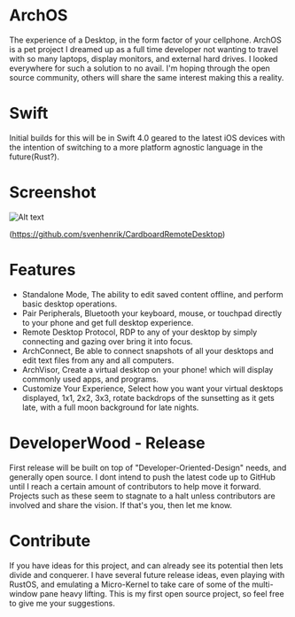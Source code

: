 # ArchOS

The experience of a Desktop, in the form factor of your cellphone. ArchOS is a pet project I dreamed up as a full time developer not wanting to travel with so many laptops, display monitors, and external hard drives. I looked everywhere for such a solution to no avail. I'm hoping through the open source community, others will share the same interest making this a reality.


# Swift
Initial builds for this will be in Swift 4.0 geared to the latest iOS devices with the intention of switching to a more platform agnostic language in the future(Rust?). 

# Screenshot
![Alt text](https://preview.ibb.co/cCVdLb/vr_screenshot.png "Android Screenshot")

(https://github.com/svenhenrik/CardboardRemoteDesktop)


# Features

- Standalone Mode, The ability to edit saved content offline, and perform basic desktop operations.
- Pair Peripherals, Bluetooth your keyboard, mouse, or touchpad directly to your phone and get full desktop experience.
- Remote Desktop Protocol, RDP to any of your desktop by simply connecting and gazing over bring it into focus.
- ArchConnect, Be able to connect snapshots of all your desktops and edit text files from any and all computers.
- ArchVisor, Create a virtual desktop on your phone! which will display commonly used apps, and programs.
- Customize Your Experience, Select how you want your virtual desktops displayed, 1x1, 2x2, 3x3, rotate backdrops of the  sunsetting as it gets late, with a full moon background for late nights.


# DeveloperWood - Release

First release will be built on top of "Developer-Oriented-Design" needs, and generally open source. I dont intend to push the latest code up to GitHub until I reach a certain amount of contributors to help move it forward. Projects such as these seem to stagnate to a halt unless contributors are involved and share the vision. If that's you, then let me know. 


# Contribute

If you have ideas for this project, and can already see its potential then lets divide and conquerer. I have several future release ideas, even playing with RustOS, and emulating a Micro-Kernel to take care of some of the multi-window pane heavy lifting. This is my first open source project, so feel free to give me your suggestions.



